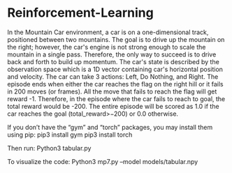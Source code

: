 # Reinforcement-Learning
 In the Mountain Car environment, a car is on a one-dimensional track, positioned between two mountains. The goal is to drive up the mountain on the right; however, the car's engine is not strong enough to scale the mountain in a single pass. Therefore, the only way to succeed is to drive back and forth to build up momentum. The car's state is described by the observation space which is a 1D vector containing car's horizontal position and velocity. The car can take 3 actions: Left, Do Nothing, and Right. The episode ends when either the car reaches the flag on the right hill or it fails in 200 moves (or frames). All the move that fails to reach the flag will get reward -1. Therefore, in the episode where the car fails to reach to goal, the total reward would be -200. The entire episode will be scored as 1.0 if the car reaches the goal (total_reward>−200) or 0.0 otherwise.

If you don’t have the “gym” and “torch” packages, you may install them using pip:
pip3 install gym
pip3 install torch

Then run:
Python3 tabular.py

To visualize the code:
Python3 mp7.py –model models/tabular.npy
